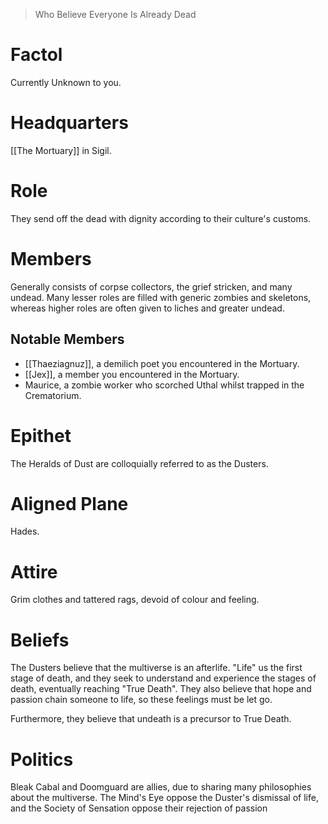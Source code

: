 > Who Believe Everyone Is Already Dead

# Factol
Currently Unknown to you.
# Headquarters
[[The Mortuary]] in Sigil.
# Role
They send off the dead with dignity according to their culture's customs.
# Members
Generally consists of corpse collectors, the grief stricken, and many undead. Many lesser roles are filled with generic zombies and skeletons, whereas higher roles are often given to liches and greater undead.
## Notable Members
- [[Thaeziagnuz]], a demilich poet you encountered in the Mortuary.
- [[Jex]], a member you encountered in the Mortuary.
- Maurice, a zombie worker who scorched Uthal whilst trapped in the Crematorium.
# Epithet
The Heralds of Dust are colloquially referred to as the Dusters.
# Aligned Plane
Hades.
# Attire
Grim clothes and tattered rags, devoid of colour and feeling.
# Beliefs
The Dusters believe that the multiverse is an afterlife. "Life" us the first stage of death, and they seek to understand and experience the stages of death, eventually reaching "True Death". They also believe that hope and passion chain someone to life, so these feelings must be let go.

Furthermore, they believe that undeath is a precursor to True Death.
# Politics
Bleak Cabal and Doomguard are allies, due to sharing many philosophies about the multiverse.
The Mind's Eye oppose the Duster's dismissal of life, and the Society of Sensation oppose their rejection of passion